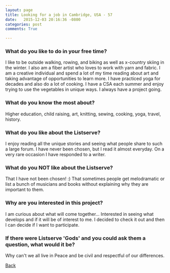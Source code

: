 ```yaml
---
layout: page
title: Looking for a job in Cambridge, USA - 57
date:   2015-12-03 20:16:36 -0800
categories: post
comments: True

---
```


### What do you like to do in your free time?
<p>I like to be outside walking, rowing, and biking as well as x-country skiing in the winter. I also am a fiber artist who loves to work with yarn and fabric. I am a creative individual and spend a lot of my time reading about art and taking advantage of opportunities to learn more. I have practiced yoga for decades and also do a lot of cooking. I have a CSA each summer and enjoy trying to use the vegetables in unique ways. I always have a project going.</p>

### What do you know the most about?
<p>Higher education, child raising, art, knitting, sewing, cooking, yoga, travel, history.</p>

### What do you like about the Listserve?
<p>I enjoy reading all the unique stories and seeing what people share to such a large forum. I have never been chosen, but I read it almost everyday. On a very rare occasion I have responded to a writer.</p>

### What do you NOT like about the Listserve?
<p>That I have not been chosen! :)
That sometimes people get melodramatic or list a bunch of musicians and books without explaining why they are important to them. </p>

### Why are you interested in this project?
<p>I am curious about what will come together... 
Interested in seeing what develops and if it will be of interest to me. I decided to check it out and then I can decide if I want to participate.</p>

### If there were Listserve 'Gods' and you could ask them a question, what would it be?
<p>Why can't we all live in Peace and be civil and respectful of our differences.</p>

[Back][1]

[1]: /responders/all